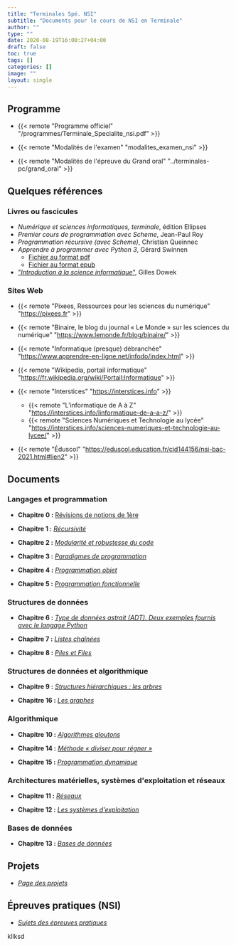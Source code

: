 ```yaml
---
title: "Terminales Spé. NSI"
subtitle: "Documents pour le cours de NSI en Terminale"
author: ""
type: ""
date: 2020-08-19T16:00:27+04:00
draft: false
toc: true
tags: []
categories: []
image: ""
layout: single
---
```


## Programme ##

- {{< remote "Programme officiel" "/programmes/Terminale_Specialite_nsi.pdf" >}}

- {{< remote "Modalités de l'examen" "modalites_examen_nsi" >}}

- {{< remote "Modalités de l'épreuve du Grand oral" "../terminales-pc/grand_oral" >}}

<!--
- [<span style="color: red;"><strong>BAC 2023 NSI : «&nbsp;Entrées prépondérantes&nbsp;»</strong></span>]({{< ref "2022-2023-entrees-preponderantes.md" >}})
-->

## Quelques références

### Livres ou fascicules

- *Numérique et sciences informatiques, terminale*, édition Ellipses
- *Premier cours de programmation avec Scheme*, Jean-Paul Roy
- *Programmation récursive (avec Scheme)*, Christian Queinnec
- *Apprendre à programmer avec Python 3*, Gérard Swinnen
  - [Fichier au format pdf](/pdf/apprendre_python3_5.pdf)
  - [Fichier au format epub](/pdf/apprendre_python3_5.epub)
- ["*Introduction à la science informatique*"](/pdf/Introduction-a-la-science-informatique.pdf), Gilles Dowek

### Sites Web

- {{< remote "Pixees, Ressources pour les sciences du numérique" "<https://pixees.fr>" >}}

- {{< remote "Binaire, le blog du journal « Le Monde » sur les sciences du numérique" "<https://www.lemonde.fr/blog/binaire/>" >}}

- {{< remote "Informatique (presque) débranchée" "<https://www.apprendre-en-ligne.net/infodo/index.html>" >}}

- {{< remote "Wikipedia, portail informatique" "<https://fr.wikipedia.org/wiki/Portail:Informatique>" >}}

- {{< remote "Interstices" "<https://interstices.info>" >}}

  - {{< remote "L’informatique de A à Z" "<https://interstices.info/linformatique-de-a-a-z/>" >}}
  - {{< remote "Sciences Numériques et Technologie au lycée" "<https://interstices.info/sciences-numeriques-et-technologie-au-lycee/>" >}}

- {{< remote "Éduscol" "<https://eduscol.education.fr/cid144156/nsi-bac-2021.html#lien2>" >}}

## Documents

### Langages et programmation

- **Chapitre 0 :** [Révisions de notions de 1ère](revisions)

- **Chapitre 1 :** [*Récursivité*](recursivite)

- **Chapitre 2 :** [*Modularité et robustesse du code*](modularite)

- **Chapitre 3 :** [*Paradigmes de programmation*](paradigmes)

- **Chapitre 4 :** [*Programmation objet*](programmation-objet)

- **Chapitre 5 :** [*Programmation fonctionnelle*](programmation-fonctionnelle)

### Structures de données

- **Chapitre 6 :** [*Type de données astrait (ADT). Deux exemples fournis avec le langage Python*](types-abstraits)

- **Chapitre 7 :** [*Listes chaînées*](listes-chainees)

- **Chapitre 8 :** [*Piles et Files*](piles-files)

### Structures de données et algorithmique

- **Chapitre 9 :** [*Structures hiérarchiques : les arbres*](arbres)

- **Chapitre 16 :** [*Les graphes*](graphes)

### Algorithmique

- **Chapitre 10 :** [*Algorithmes gloutons*](gloutons)

- **Chapitre 14 :** [*Méthode «&nbsp;diviser pour régner&nbsp;»*](diviser-pour-regner)

- **Chapitre 15 :** [*Programmation dynamique*](programmation-dynamique)

### Architectures matérielles, systèmes d'exploitation et réseaux

- **Chapitre 11 :** [*Réseaux*](reseaux)

- **Chapitre 12 :** [*Les systèmes d'exploitation*](systemes-exploitation)

### Bases de données

- **Chapitre 13 :** [*Bases de données*](bases-donnees)

<!-- - **Chapitre 14 :** [**](chap-14)  -->

## Projets

- [*Page des projets*](projets)

## Épreuves pratiques (NSI)

- [*Sujets des épreuves pratiques*](ece)

kllksd
